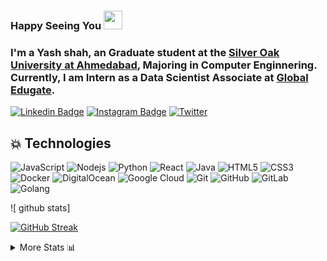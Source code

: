 ### Happy Seeing You  <img src="https://raw.githubusercontent.com/aemmadi/aemmadi/master/wave.gif" width="30px"> 

### I'm a Yash shah, an Graduate student at the [Silver Oak University at Ahmedabad](https://www.silveroakuni.ac.in), Majoring in Computer Enginnering. Currently, I am Intern as a Data Scientist Associate at [Global Edugate](https://globaledugate.co). 

[![Linkedin Badge](https://img.shields.io/badge/-linkedin-blue?style=flat-square&logo=Linkedin&logoColor=white&link=https://www.linkedin.com/in/yash-shah/)](https://www.linkedin.com/in/yash-shah/)
[![Instagram Badge](https://img.shields.io/badge/-instagram-purple?style=flat-square&logo=instagram&logoColor=white&link=https://www.instagram.com/yashs_2001/)](https://www.instagram.com/yashs_2001)
[![Twitter](https://img.shields.io/badge/-Twitter-blue?style=flat-square&logo=Linkedin&logoColor=white&link=https://twitter.com/Yashshah2001/)](https://twitter.com/Yashshah2001)

## 💥 Technologies

![JavaScript](https://img.shields.io/badge/-JavaScript-black?style=flat-square&logo=javascript)
![Nodejs](https://img.shields.io/badge/-Nodejs-black?style=flat-square&logo=Node.js)
![Python](https://img.shields.io/badge/-Python-black?style=flat-square&logo=Python)
![React](https://img.shields.io/badge/-React-black?style=flat-square&logo=react)
![Java](https://img.shields.io/badge/-java-E34A86?style=flat-square&logo=java)
![HTML5](https://img.shields.io/badge/-HTML5-E34F26?style=flat-square&logo=html5&logoColor=white)
![CSS3](https://img.shields.io/badge/-CSS3-1572B6?style=flat-square&logo=css3)
![Docker](https://img.shields.io/badge/-Docker-black?style=flat-square&logo=docker)
![DigitalOcean](https://img.shields.io/badge/-Digital%20Ocean-darkblue?style=flat-square&logo=digitalocean)
![Google Cloud](https://img.shields.io/badge/Google%20Cloud-black?style=flat-square&logo=google-cloud)
![Git](https://img.shields.io/badge/-Git-black?style=flat-square&logo=git)
![GitHub](https://img.shields.io/badge/-GitHub-181717?style=flat-square&logo=github)
![GitLab](https://img.shields.io/badge/-GitLab-FCA121?style=flat-square&logo=gitlab)
![Golang](https://img.shields.io/badge/-golang-blue?style=flat-square&logo=golang)


![ github stats]

[![GitHub Streak](http://github-readme-streak-stats.herokuapp.com?user=yashshah2002&hide_border=true)](https://git.io/streak-stats)

<!--START_SECTION:table-->
<details>

<summary>More Stats 📊 </summary>

<!--START_SECTION:waka-->
  ![Lines of code](https://img.shields.io/badge/From%20Hello%20World%20I%27ve%20Written-2.1%20thousand%20lines%20of%20code-blue)
  
  **I Mostly Code in Python** 

```text
Python                   12 repos            ████████████░░░░░░░░░░░░░   51.02% 
Java                     8 repos             ██░░░░░░░░░░░░░░░░░░░░░░░   10.2% 
TypeScript               7 repos             ██░░░░░░░░░░░░░░░░░░░░░░░   10.2% 
Javascript               4 repos             ██░░░░░░░░░░░░░░░░░░░░░░░   8.16% 
CSS                      4 repos  

  ```



<!--END_SECTION:waka-->

<!--END_SECTION:table-->

<!--
**Yashshah2002** is a ✨ _special_ ✨ repository because its `README.md` (this file) appears on your GitHub profile.

Here are some ideas to get you started:

- 🔭 I’m currently working on ...
- 🌱 I’m currently learning ...
- 👯 I’m looking to collaborate on ...
- 🤔 I’m looking for help with ...
- 💬 Ask me about ...
- 📫 How to reach me: ...
- 😄 Pronouns: ...
- ⚡ Fun fact: ...
-->
